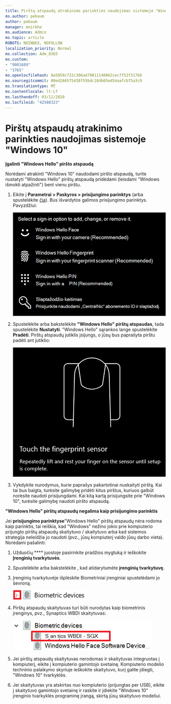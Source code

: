```yaml
---
title: Pirštų atspaudų atrakinimo parinkties naudojimas sistemoje "Windows 10"
ms.author: pebaum
author: pebaum
manager: mnirkhe
ms.audience: Admin
ms.topic: article
ROBOTS: NOINDEX, NOFOLLOW
localization_priority: Normal
ms.collection: Adm_O365
ms.custom:
- "9001689"
- "3765"
ms.openlocfilehash: 8a5059c722c306ad79811140062cec7f52f31766
ms.sourcegitcommit: 00e4266575438f55bdc18db05ed54aafcb75a3c9
ms.translationtype: MT
ms.contentlocale: lt-LT
ms.lasthandoff: 03/11/2020
ms.locfileid: "42588323"
---
```

# <a name="use-fingerprint-unlock-option-in-windows-10"></a>Pirštų atspaudų atrakinimo parinkties naudojimas sistemoje "Windows 10"

**Įgalinti "Windows Hello" piršto atspaudą**

Norėdami atrakinti "Windows 10" naudodami piršto atspaudą, turite nustatyti "Windows Hello" pirštų atspaudą pridėdami (leisdami "Windows išmokti atpažinti") bent vienu pirštu. 

1. Eikite į **Parametrai > Paskyros > prisijungimo parinktys** (arba spustelėkite [čia](ms-settings:signinoptions?activationSource=GetHelp)). Bus išvardytos galimos prisijungimo parinktys. Pavyzdžiui:

    ![Prisijungimo parinktys.](media/sign-in-options.png)

2. Spustelėkite arba bakstelėkite **"Windows Hello" pirštų atspaudas**, tada spustelėkite **Nustatyti**. "Windows Hello" sąrankos lange spustelėkite **Pradėti**. Pirštų atspaudų jutiklis įsijungs, o jūsų bus paprašyta pirštu padėti ant jutiklio:

   ![Pirštų atspaudų jutiklis.](media/fingerprint-sensor.png)

3. Vykdykite nurodymus, kurie paprašys pakartotinai nuskaityti pirštą. Kai tai bus baigta, turėsite galimybę pridėti kitus pirštus, kuriuos galbūt norėsite naudoti prisijungdami. Kai kitą kartą prisijungsite prie "Windows 10", turėsite galimybę naudoti piršto atspaudą.

**"Windows Hello" pirštų atspaudų negalima kaip prisijungimo parinktis**

Jei **prisijungimo parinktyse**"Windows Hello" pirštų atspaudų nėra rodoma kaip parinktis, tai reiškia, kad "Windows" nežino jokio prie kompiuterio prijungto pirštų atspaudų skaitytuvo / skaitytuvo arba kad sistemos strategija neleidžia jo naudoti (pvz., jūsų kompiuterį valdo jūsų darbo vieta). Norėdami pašalinti: 

1. Užduočių **** juostoje pasirinkite pradžios mygtuką ir ieškokite **Įrenginių tvarkytuvės**.

2. Spustelėkite arba bakstelėkite , kad atidarytumėte **įrenginių tvarkytuvę**.

3. Įrenginių tvarkytuvėje išplėskite Biometriniai įrenginiai spustelėdami jo ševroną.

   ![Biometriniai prietaisai.](media/biometric-devices.png)

4. Pirštų atspaudų skaitytuvas turi būti nurodytas kaip biometrinis įrenginys, pvz., Synaptics WBDI skaitytuvas:

   ![Biometriniai prietaisai.](media/biometric-devices-expanded.png)

5. Jei pirštų atspaudų skaitytuvas nerodomas ir skaitytuvas integruotas į kompiuterį, eikite į kompiuterio gamintojo svetainę. Kompiuterio modelio techninio palaikymo skyriuje ieškokite skaitytuvo, kurį galite įdiegti, "Windows 10" tvarkyklės.

6. Jei skaitytuvas yra atskirtas nuo kompiuterio (prijungtas per USB), eikite į skaitytuvo gamintojo svetainę ir raskite ir įdiekite "Windows 10" įrenginio tvarkyklės programinę įrangą, skirtą jūsų skaitytuvo modeliui.
